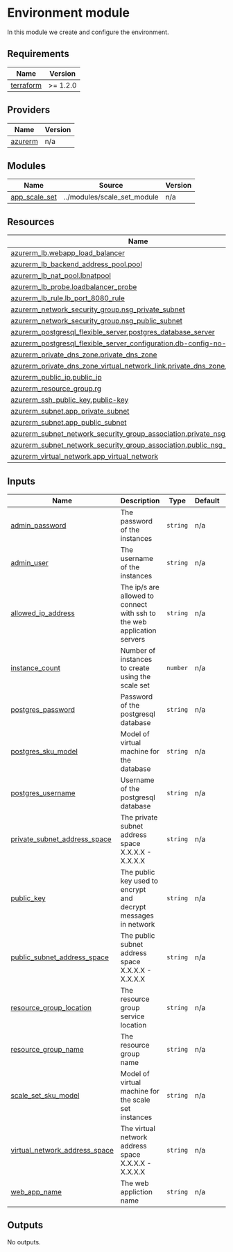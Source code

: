 # Environment module
In this module we create and configure the environment.

<!-- BEGIN_TF_DOCS -->
## Requirements

| Name | Version |
|------|---------|
| <a name="requirement_terraform"></a> [terraform](#requirement\_terraform) | >= 1.2.0 |

## Providers

| Name | Version |
|------|---------|
| <a name="provider_azurerm"></a> [azurerm](#provider\_azurerm) | n/a |

## Modules

| Name | Source | Version |
|------|--------|---------|
| <a name="module_app_scale_set"></a> [app\_scale\_set](#module\_app\_scale\_set) | ../modules/scale_set_module | n/a |

## Resources

| Name | Type |
|------|------|
| [azurerm_lb.webapp_load_balancer](https://registry.terraform.io/providers/hashicorp/azurerm/latest/docs/resources/lb) | resource |
| [azurerm_lb_backend_address_pool.pool](https://registry.terraform.io/providers/hashicorp/azurerm/latest/docs/resources/lb_backend_address_pool) | resource |
| [azurerm_lb_nat_pool.lbnatpool](https://registry.terraform.io/providers/hashicorp/azurerm/latest/docs/resources/lb_nat_pool) | resource |
| [azurerm_lb_probe.loadbalancer_probe](https://registry.terraform.io/providers/hashicorp/azurerm/latest/docs/resources/lb_probe) | resource |
| [azurerm_lb_rule.lb_port_8080_rule](https://registry.terraform.io/providers/hashicorp/azurerm/latest/docs/resources/lb_rule) | resource |
| [azurerm_network_security_group.nsg_private_subnet](https://registry.terraform.io/providers/hashicorp/azurerm/latest/docs/resources/network_security_group) | resource |
| [azurerm_network_security_group.nsg_public_subnet](https://registry.terraform.io/providers/hashicorp/azurerm/latest/docs/resources/network_security_group) | resource |
| [azurerm_postgresql_flexible_server.postgres_database_server](https://registry.terraform.io/providers/hashicorp/azurerm/latest/docs/resources/postgresql_flexible_server) | resource |
| [azurerm_postgresql_flexible_server_configuration.db-config-no-ssl](https://registry.terraform.io/providers/hashicorp/azurerm/latest/docs/resources/postgresql_flexible_server_configuration) | resource |
| [azurerm_private_dns_zone.private_dns_zone](https://registry.terraform.io/providers/hashicorp/azurerm/latest/docs/resources/private_dns_zone) | resource |
| [azurerm_private_dns_zone_virtual_network_link.private_dns_zone_vnl](https://registry.terraform.io/providers/hashicorp/azurerm/latest/docs/resources/private_dns_zone_virtual_network_link) | resource |
| [azurerm_public_ip.public_ip](https://registry.terraform.io/providers/hashicorp/azurerm/latest/docs/resources/public_ip) | resource |
| [azurerm_resource_group.rg](https://registry.terraform.io/providers/hashicorp/azurerm/latest/docs/resources/resource_group) | resource |
| [azurerm_ssh_public_key.public-key](https://registry.terraform.io/providers/hashicorp/azurerm/latest/docs/resources/ssh_public_key) | resource |
| [azurerm_subnet.app_private_subnet](https://registry.terraform.io/providers/hashicorp/azurerm/latest/docs/resources/subnet) | resource |
| [azurerm_subnet.app_public_subnet](https://registry.terraform.io/providers/hashicorp/azurerm/latest/docs/resources/subnet) | resource |
| [azurerm_subnet_network_security_group_association.private_nsg_association](https://registry.terraform.io/providers/hashicorp/azurerm/latest/docs/resources/subnet_network_security_group_association) | resource |
| [azurerm_subnet_network_security_group_association.public_nsg_association](https://registry.terraform.io/providers/hashicorp/azurerm/latest/docs/resources/subnet_network_security_group_association) | resource |
| [azurerm_virtual_network.app_virtual_network](https://registry.terraform.io/providers/hashicorp/azurerm/latest/docs/resources/virtual_network) | resource |

## Inputs

| Name | Description | Type | Default | Required |
|------|-------------|------|---------|:--------:|
| <a name="input_admin_password"></a> [admin\_password](#input\_admin\_password) | The password of the instances | `string` | n/a | yes |
| <a name="input_admin_user"></a> [admin\_user](#input\_admin\_user) | The username of the instances | `string` | n/a | yes |
| <a name="input_allowed_ip_address"></a> [allowed\_ip\_address](#input\_allowed\_ip\_address) | The ip/s are allowed to connect with ssh to the web application servers | `string` | n/a | yes |
| <a name="input_instance_count"></a> [instance\_count](#input\_instance\_count) | Number of instances to create using the scale set | `number` | n/a | yes |
| <a name="input_postgres_password"></a> [postgres\_password](#input\_postgres\_password) | Password of the postgresql database | `string` | n/a | yes |
| <a name="input_postgres_sku_model"></a> [postgres\_sku\_model](#input\_postgres\_sku\_model) | Model of virtual machine for the database | `string` | n/a | yes |
| <a name="input_postgres_username"></a> [postgres\_username](#input\_postgres\_username) | Username of the postgresql database | `string` | n/a | yes |
| <a name="input_private_subnet_address_space"></a> [private\_subnet\_address\_space](#input\_private\_subnet\_address\_space) | The private subnet address space X.X.X.X - X.X.X.X | `string` | n/a | yes |
| <a name="input_public_key"></a> [public\_key](#input\_public\_key) | The public key used to encrypt and decrypt messages in network | `string` | n/a | yes |
| <a name="input_public_subnet_address_space"></a> [public\_subnet\_address\_space](#input\_public\_subnet\_address\_space) | The public subnet address space X.X.X.X - X.X.X.X | `string` | n/a | yes |
| <a name="input_resource_group_location"></a> [resource\_group\_location](#input\_resource\_group\_location) | The resource group service location | `string` | n/a | yes |
| <a name="input_resource_group_name"></a> [resource\_group\_name](#input\_resource\_group\_name) | The resource group name | `string` | n/a | yes |
| <a name="input_scale_set_sku_model"></a> [scale\_set\_sku\_model](#input\_scale\_set\_sku\_model) | Model of virtual machine for the scale set instances | `string` | n/a | yes |
| <a name="input_virtual_network_address_space"></a> [virtual\_network\_address\_space](#input\_virtual\_network\_address\_space) | The virtual network address space X.X.X.X - X.X.X.X | `string` | n/a | yes |
| <a name="input_web_app_name"></a> [web\_app\_name](#input\_web\_app\_name) | The web appliction name | `string` | n/a | yes |

## Outputs

No outputs.
<!-- END_TF_DOCS -->